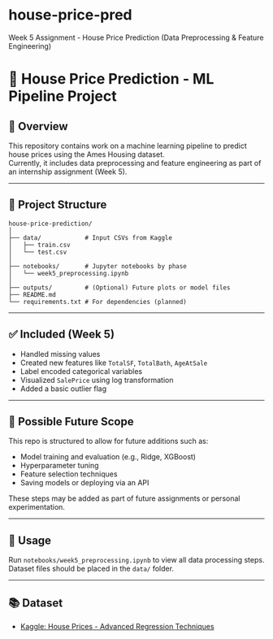 # house-price-pred

Week 5 Assignment - House Price Prediction (Data Preprocessing &amp; Feature Engineering)
# 🏡 House Price Prediction - ML Pipeline Project

## 🎯 Overview
This repository contains work on a machine learning pipeline to predict house prices using the Ames Housing dataset.  
Currently, it includes data preprocessing and feature engineering as part of an internship assignment (Week 5).

---

## 📂 Project Structure

```
house-price-prediction/
│
├── data/            # Input CSVs from Kaggle
│   ├── train.csv
│   └── test.csv
│
├── notebooks/       # Jupyter notebooks by phase
│   └── week5_preprocessing.ipynb
│
├── outputs/         # (Optional) Future plots or model files
├── README.md
└── requirements.txt # For dependencies (planned)
```

---

## ✅ Included (Week 5)
- Handled missing values
- Created new features like `TotalSF`, `TotalBath`, `AgeAtSale`
- Label encoded categorical variables
- Visualized `SalePrice` using log transformation
- Added a basic outlier flag

---

## 🔭 Possible Future Scope
This repo is structured to allow for future additions such as:
- Model training and evaluation (e.g., Ridge, XGBoost)
- Hyperparameter tuning
- Feature selection techniques
- Saving models or deploying via an API

These steps may be added as part of future assignments or personal experimentation.

---

## 📌 Usage
Run `notebooks/week5_preprocessing.ipynb` to view all data processing steps.  
Dataset files should be placed in the `data/` folder.

---

## 📚 Dataset
- [Kaggle: House Prices - Advanced Regression Techniques](https://www.kaggle.com/competitions/house-prices-advanced-regression-techniques/data)
